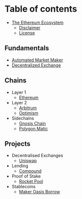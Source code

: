 # Table of contents

- [The Ethereum Ecosystem](README.md)
  - [Disclaimer](appendices/disclaimer.md)
  - [License](appendices/license.md)

## Fundamentals

- [Automated Market Maker](fundamentals/automated-market-maker.md)
- [Decentralized Exchange](fundamentals/decentralized-exchange.md)

## Chains

- Layer 1
  - [Ethereum](chains/ethereum.md)
- Layer 2
  - [Arbitrum](chains/arbitrum-one.md)
  - [Optimism](chains/optimism.md)
- Sidechains
  - [Gnosis Chain](chains/gnosis.md)
  - [Polygon Matic](chains/polygon-matic.md)

## Projects

- Decentralised Exchanges
  - [Uniswap](projects/uniswap.md)
- Lending
  - [Compound](projects/compound.md)
- Proof of Stake
  - [Rocket Pool](projects/rocketpool.md)
- Stablecoins
  - [Maker Oasis Borrow](projects/maker-oasis-borrow.md)

